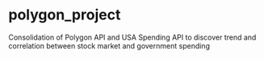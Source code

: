 # polygon_project
Consolidation of Polygon API and USA Spending API to discover trend and correlation between stock market and government spending
